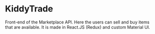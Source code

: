 # KiddyTrade
Front-end of the Marketplace API. 
Here the users can sell and buy items that are available.
It is made in React.JS (Redux) and custom Material UI.
